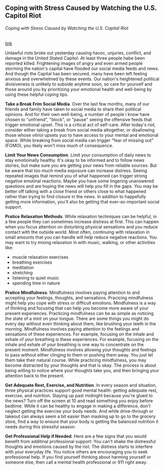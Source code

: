 ## Coping with Stress Caused by Watching the U.S. Capitol Riot

###### Coping with Stress Caused by Watching the U.S. Capital Riot

[link](https://www.psychologytoday.com/intl/blog/hope-resilience/202101/coping-stress-caused-watching-the-us-capitol-riot)

Unlawful riots broke out yesterday causing havoc, unjuries, conflict, and damage in the United Stated Capitol. At least three people habe been reported killed. Frightening images of angry and even armed people storming the nation's capital have flooded our social media feeds and news. And though the Capital has been secured, many have been left feeling anxious and overwhelmed by these events. Our nation's heightened political divisiveness is unlikely to subside anytime soon, so care for yourself and those around you by prioritizing your emotional health and well-being by using these helpful coping tips.

**Take a Break Frim Social Media**. Over the last few months, many of our friends and family have taken to social media to share their political opinions. And for their own well-being, a number of people i know have chosen to "unfriend", "block", or "pause" seeing the offensive feeds that trigger emotional upset. This is a critical act of self-care. After today's riot, consider either taking a break from social media altogether, or disallowing those whose vitriol upsets yuo to have access to your mental and emotional space. While breaking from social media can trigger "fear of missing out"(FOMO), you likely won't miss much of consequence.

**Limit Your News Consumption**. Limit your consumption of daily news to stay emotioinally healthy. It's okay to be informed and to follow news stories, but make sure you are getting your news from reliable sources. But be aware that too much media exposure can increase distress. Seeing repeated images that remind you of what happened can trigger strong negative emotinal reactions. Maybe you have some lingering unanswered questions and are hoping the news will help you fill in the gaps. You may be better off talking with a close friend or others close to what happened rather than trying to find closure in the news. In addition to happefully getting more information, you'll also be getting that ever-so-important social support.

**Pratice Relaxation Methods**. While relaxation techniques can be helpful, in a few people they can sometimes increase distress at first. This can happen when you focus attention on disturbing physical sensations and you reduce contact with the outside world. Most often, continuing with relaxation in small amounts that you can handle will help reduce negative reactions. You may want to try mixing relaxation in with music, walking, or other activities like:

- muscle relaxation exercises
- breathing exercises
- meditation
- stretching
- listening to quiet music
- spending time in nature

**Pratice Mindfulness**. Mindfulness involves paying attention to and accepting your feelings, thoughts, and sensations. Pracicing mindfulness might help you cope with stress or difficult emotions. Mindfulness is a way of thinking and focusing that can help you become more aware of your present experiences. Practicing mindfulness can be as simple as noticing the state of a mint on your tongue. There are some things you might do every day without even thinking about them, like brushing your teeth in the morning. Mindfulness involves paying attention to the feelings and sensations of these experiences. For example, focusing on the inhale and exhale of your breathing is these experiences. For example, focusing on the inhale and exhale of your breathing is one way to concentrate on the present moment. Mindfulness involves allowing your thoughts and feelings to pass without either clinging to them or pushing them away. You just let them take their natural course. While practicing mindfulness, you may become distracted by your thoughts and that is okay. The process is about being willing to notice where your thoughts take you, and then bringing your attention back to the present.

**Get Adequate Rest, Exercise, and Nutrition**. In every season and situation, three physical practices support good mental health: getting adequate rest, exercise, and nutrition. Staying up past midnight because you're glued to the news? Turn off the screen at 10 and read something you enjoy before bedtime. While it can be healthy to engage in making a difference, don't neglect getting the exercise your body needs. And while drive-through or takeout can always seem a bit easier than masking up to go to the grocery store, find a way to ensure that your body is getting the balanced nutrition it needs during this stressful season.

**Get Professional Help if Needed**. Here are a few signs that you would benefit from additinal professional support: You can't shake the distressful thoughts and emotions caused by the riot. The distress starts to interfere with your everyday life. You notice others are encouraging you to seek professional help. If you find yourself thinking about harming yourself or someone else, then call a mental health professional or 911 right away.
